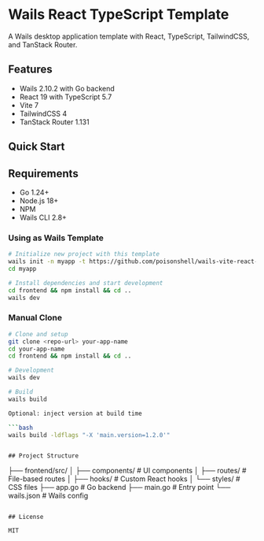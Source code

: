 # Wails React TypeScript Template

A Wails desktop application template with React, TypeScript, TailwindCSS, and TanStack Router.

## Features

- Wails 2.10.2 with Go backend
- React 19 with TypeScript 5.7
- Vite 7
- TailwindCSS 4 
- TanStack Router 1.131 


## Quick Start

## Requirements

- Go 1.24+
- Node.js 18+
- NPM
- Wails CLI 2.8+


### Using as Wails Template
```bash
# Initialize new project with this template
wails init -n myapp -t https://github.com/poisonshell/wails-vite-react-ts
cd myapp

# Install dependencies and start development
cd frontend && npm install && cd ..
wails dev
```

### Manual Clone
```bash
# Clone and setup
git clone <repo-url> your-app-name
cd your-app-name
cd frontend && npm install && cd ..

# Development
wails dev

# Build
wails build

Optional: inject version at build time

```bash
wails build -ldflags "-X 'main.version=1.2.0'"
```
```

## Project Structure

```
├── frontend/src/
│   ├── components/     # UI components
│   ├── routes/         # File-based routes
│   ├── hooks/          # Custom React hooks
│   └── styles/         # CSS files
├── app.go              # Go backend
├── main.go             # Entry point
└── wails.json          # Wails config
```

## License

MIT
